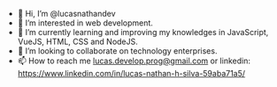 - 👋 Hi, I’m @lucasnathandev
- 👀 I’m interested in web development.
- 🌱 I’m currently learning and improving my knowledges in JavaScript, VueJS, HTML, CSS and NodeJS.
- 💞️ I’m looking to collaborate on technology enterprises.
- 📫 How to reach me lucas.develop.prog@gmail.com or linkedin: https://www.linkedin.com/in/lucas-nathan-h-silva-59aba71a5/

<!---
lukhasdeveloper/lukhasdeveloper is a ✨ special ✨ repository because its `README.md` (this file) appears on your GitHub profile.
You can click the Preview link to take a look at your changes.
--->
